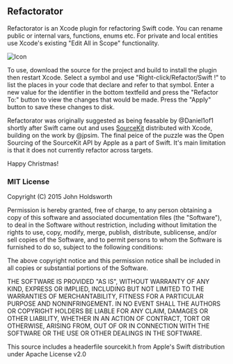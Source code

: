 ## Refactorator

Refactorator is an Xcode plugin for refactoring Swift code. You can rename 
public or internal vars, functions, enums etc. For private and local entities
use Xcode's existing "Edit All in Scope" functionality. 

![Icon](http://injectionforxcode.johnholdsworth.com/refactorator.png)

To use, download the source for the project and build to install the plugin
then restart Xcode. Select a symbol and use "Right-click/Refactor/Swift !"
to list the places in your code that declare and refer to that symbol.
Enter a new value for the identifier in the bottom textfeild and press
the "Refactor To:" button to view the changes that would be made.
Press the "Apply" button to save these changes to disk.

Refactorator was originally suggested as being feasable by @Daniel1of1 shortly after
Swift came out and uses [SourceKit](http://www.jpsim.com/uncovering-sourcekit/) 
distributed with Xcode, building on the work by @jpsim. The final peice of the
puzzle was the Open Sourcing of the SourceKit API by Apple as a part of Swift.
It's main limitation is that it does not currently refactor across targets.

Happy Christmas!

### MIT License

Copyright (C) 2015 John Holdsworth

Permission is hereby granted, free of charge, to any person obtaining a copy of this software and associated 
documentation files (the "Software"), to deal in the Software without restriction, including without limitation 
the rights to use, copy, modify, merge, publish, distribute, sublicense, and/or sell copies of the Software, 
and to permit persons to whom the Software is furnished to do so, subject to the following conditions:

The above copyright notice and this permission notice shall be included in all copies or substantial 
portions of the Software.

THE SOFTWARE IS PROVIDED "AS IS", WITHOUT WARRANTY OF ANY KIND, EXPRESS OR IMPLIED, INCLUDING BUT NOT 
LIMITED TO THE WARRANTIES OF MERCHANTABILITY, FITNESS FOR A PARTICULAR PURPOSE AND NONINFRINGEMENT. 
IN NO EVENT SHALL THE AUTHORS OR COPYRIGHT HOLDERS BE LIABLE FOR ANY CLAIM, DAMAGES OR OTHER LIABILITY, 
WHETHER IN AN ACTION OF CONTRACT, TORT OR OTHERWISE, ARISING FROM, OUT OF OR IN CONNECTION WITH THE 
SOFTWARE OR THE USE OR OTHER DEALINGS IN THE SOFTWARE.

This source includes a headerfile sourcekit.h from Apple's Swift distribution under Apache License v2.0